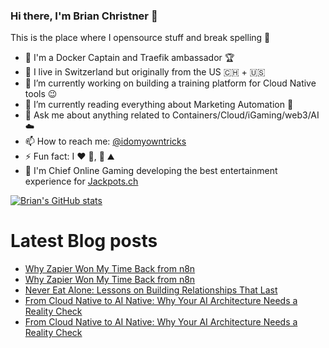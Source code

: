 ### Hi there, I'm Brian Christner 👋
This is the place where I opensource stuff and break spelling :rofl:

- 🐳 I'm a Docker Captain and Traefik ambassador :trophy:
- 📍 I live in Switzerland but originally from the US :switzerland: + :us:
- 🔭 I’m currently working on building a training platform for Cloud Native tools :wink:
- 🌱 I’m currently reading everything about Marketing Automation :book:
- 💬 Ask me about anything related to Containers/Cloud/iGaming/web3/AI :cloud:
- 📫 How to reach me: [@idomyowntricks](https://twitter.com/idomyowntricks)
- ⚡ Fun fact: I :heart: :bicyclist:, :ski: :mountain:
- 🎰 I'm Chief Online Gaming developing the best entertainment experience for [Jackpots.ch](https://www.jackpots.ch)

[![Brian's GitHub stats](https://github-readme-stats.vercel.app/api?username=vegasbrianc&show_icons=true&theme=dark)](https://github.com/anuraghazra/github-readme-stats)


# Latest Blog posts
<!-- BLOG-POST-LIST:START -->
- [Why Zapier Won My Time Back from n8n](https://dev.to/vegasbrianc/why-zapier-won-my-time-back-from-n8n-1ddf)
- [Why Zapier Won My Time Back from n8n](https://brianchristner.io/why-zapier-won-my-time-back-from-n8n/)
- [Never Eat Alone: Lessons on Building Relationships That Last](https://brianchristner.io/never-eat-alone-lessons-on-building-relationships-that-last/)
- [From Cloud Native to AI Native: Why Your AI Architecture Needs a Reality Check](https://dev.to/vegasbrianc/from-cloud-native-to-ai-native-why-your-ai-architecture-needs-a-reality-check-1ah3)
- [From Cloud Native to AI Native: Why Your AI Architecture Needs a Reality Check](https://brianchristner.io/from-cloud-native-to-ai-native-why-your-ai-architecture-needs-a-reality-check/)
<!-- BLOG-POST-LIST:END -->
